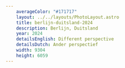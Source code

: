 ```yaml
---
    averageColor: "#171717"
    layout: ../../layouts/PhotoLayout.astro
    title: berlijn-duitsland-2024
    description: Berlijn, Duitsland
    year: 2024
    detailsEnglish: Different perspective
    detailsDutch: Ander perspectief
    width: 9304
    height: 6059
---
```

